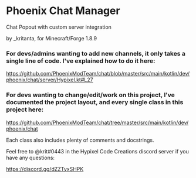 # Phoenix Chat Manager
Chat Popout with custom server integration

by _kritanta, for Minecraft/Forge 1.8.9

### For devs/admins wanting to add new channels, it only takes a single line of code. I've explained how to do it here:

https://github.com/PhoenixModTeam/chat/blob/master/src/main/kotlin/dev/phoenix/chat/server/Hypixel.kt#L27

### For devs wanting to change/edit/work on this project, I've documented the project layout, and every single class in this project here:

https://github.com/PhoenixModTeam/chat/tree/master/src/main/kotlin/dev/phoenix/chat

Each class also includes plenty of comments and docstrings. 

Feel free to @krit#0443 in the Hypixel Code Creations discord server if you have any questions:

https://discord.gg/dZZTyxSHPK
